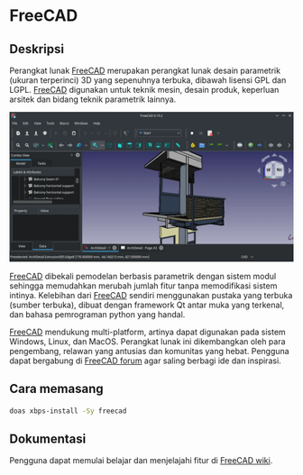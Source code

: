 # FreeCAD

## Deskripsi

Perangkat lunak [FreeCAD] merupakan perangkat lunak desain parametrik (ukuran terperinci) 3D yang sepenuhnya terbuka, dibawah lisensi GPL dan LGPL. [FreeCAD] digunakan untuk teknik mesin, desain produk, keperluan arsitek dan bidang teknik parametrik lainnya.

![FreeCAD LangitKetujuh OS](../../media/image/freecad-langitketujuh-id.webp)

[FreeCAD] dibekali pemodelan berbasis parametrik dengan sistem modul sehingga memudahkan merubah jumlah fitur tanpa memodifikasi sistem intinya. Kelebihan dari [FreeCAD] sendiri menggunakan pustaka yang terbuka (sumber terbuka), dibuat dengan framework Qt antar muka yang terkenal, dan bahasa pemrograman python yang handal.

[FreeCAD] mendukung multi-platform, artinya dapat digunakan pada sistem Windows, Linux, dan MacOS. Perangkat lunak ini dikembangkan oleh para pengembang, relawan yang antusias dan komunitas yang hebat. Pengguna dapat bergabung di [FreeCAD forum] agar saling berbagi ide dan inspirasi.

## Cara memasang

```sh
doas xbps-install -Sy freecad
```

## Dokumentasi

Pengguna dapat memulai belajar dan menjelajahi fitur di [FreeCAD wiki](https://wiki.freecadweb.org/index.php?title=Getting_started).

[FreeCAD]:https://freecadweb.org
[FreeCAD forum]:http://forum.freecadweb.org/
[FreeCAD wiki]:https://wiki.freecadweb.org/index.php?title=Getting_started

